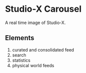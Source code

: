 # Studio-X Carousel

A real time image of Studio-X.

## Elements

1.    curated and consolidated feed
2.    search
3.    statistics
4.    physical world feeds

